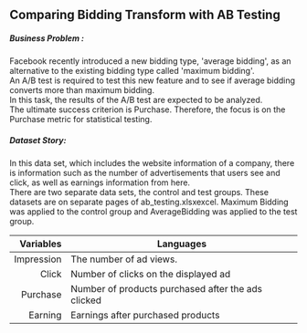 ## Comparing Bidding Transform with AB Testing

##### Business Problem :
Facebook recently introduced a new bidding type, 'average bidding', as an alternative to the existing bidding type called 'maximum bidding'.\
An A/B test is required to test this new feature and to see if average bidding converts more than maximum bidding.\
In this task, the results of the A/B test are expected to be analyzed. \
The ultimate success criterion is Purchase. Therefore, the focus is on the Purchase metric for statistical testing.

##### Dataset Story:
In this data set, which includes the website information of a company, there is information such as the number of advertisements that users see and click, as well as earnings information from here.\
There are two separate data sets, the control and test groups. These datasets are on separate pages of ab_testing.xlsxexcel. Maximum Bidding was applied to the control group and AverageBidding was applied to the test group.

| Variables          |Languages                                                 |
|-------------------:|----------------------------------------------------------|
|          Impression| The number of ad views.                                  |
|          Click     | Number of clicks on the displayed ad                     |
|          Purchase  | Number of products purchased after the ads clicked       |
|          Earning   | Earnings after purchased products                        |
